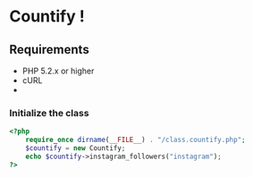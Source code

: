 # Countify !

## Requirements

- PHP 5.2.x or higher
- cURL
- 
### Initialize the class
```php
<?php
    require_once dirname(__FILE__) . "/class.countify.php";
    $countify = new Countify;
    echo $countify->instagram_followers("instagram");
?>
```

